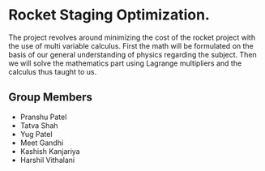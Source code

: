 # Rocket Staging Optimization.

The project revolves around minimizing the cost of the rocket project with the use of multi variable calculus. First the math will be formulated on the basis of our general understanding of physics regarding the subject. Then we will solve the mathematics part using Lagrange multipliers and the calculus thus taught to us.

## Group Members

- Pranshu Patel
- Tatva Shah
- Yug Patel
- Meet Gandhi
- Kashish Kanjariya
- Harshil Vithalani